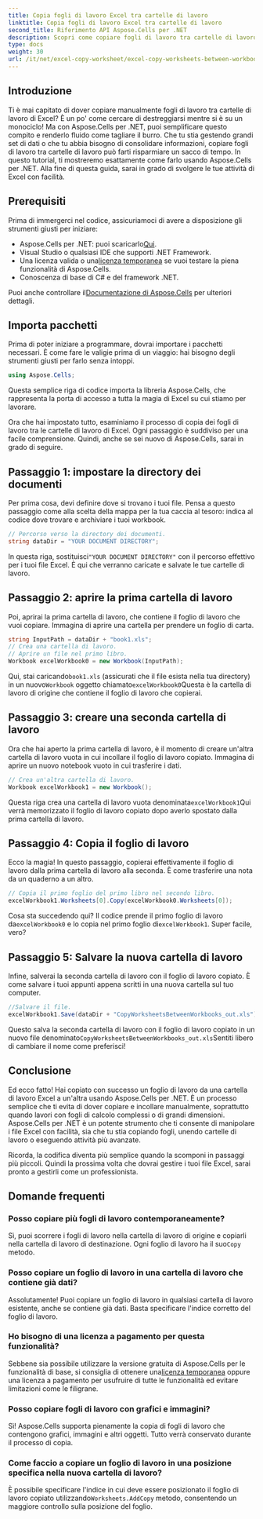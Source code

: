 ```yaml
---
title: Copia fogli di lavoro Excel tra cartelle di lavoro
linktitle: Copia fogli di lavoro Excel tra cartelle di lavoro
second_title: Riferimento API Aspose.Cells per .NET
description: Scopri come copiare fogli di lavoro tra cartelle di lavoro Excel utilizzando Aspose.Cells per .NET. Una guida passo passo con esempi di codice per semplificare la gestione dei fogli di calcolo.
type: docs
weight: 30
url: /it/net/excel-copy-worksheet/excel-copy-worksheets-between-workbooks/
---
```

## Introduzione

Ti è mai capitato di dover copiare manualmente fogli di lavoro tra cartelle di lavoro di Excel? È un po' come cercare di destreggiarsi mentre si è su un monociclo! Ma con Aspose.Cells per .NET, puoi semplificare questo compito e renderlo fluido come tagliare il burro. Che tu stia gestendo grandi set di dati o che tu abbia bisogno di consolidare informazioni, copiare fogli di lavoro tra cartelle di lavoro può farti risparmiare un sacco di tempo. In questo tutorial, ti mostreremo esattamente come farlo usando Aspose.Cells per .NET. Alla fine di questa guida, sarai in grado di svolgere le tue attività di Excel con facilità.

## Prerequisiti

Prima di immergerci nel codice, assicuriamoci di avere a disposizione gli strumenti giusti per iniziare:

-  Aspose.Cells per .NET: puoi scaricarlo[Qui](https://releases.aspose.com/cells/net/).
- Visual Studio o qualsiasi IDE che supporti .NET Framework.
-  Una licenza valida o una[licenza temporanea](https://purchase.aspose.com/temporary-license/) se vuoi testare la piena funzionalità di Aspose.Cells.
- Conoscenza di base di C# e del framework .NET.

 Puoi anche controllare il[Documentazione di Aspose.Cells](https://reference.aspose.com/cells/net/) per ulteriori dettagli.

## Importa pacchetti

Prima di poter iniziare a programmare, dovrai importare i pacchetti necessari. È come fare le valigie prima di un viaggio: hai bisogno degli strumenti giusti per farlo senza intoppi.

```csharp
using Aspose.Cells;
```

Questa semplice riga di codice importa la libreria Aspose.Cells, che rappresenta la porta di accesso a tutta la magia di Excel su cui stiamo per lavorare.


Ora che hai impostato tutto, esaminiamo il processo di copia dei fogli di lavoro tra le cartelle di lavoro di Excel. Ogni passaggio è suddiviso per una facile comprensione. Quindi, anche se sei nuovo di Aspose.Cells, sarai in grado di seguire.

## Passaggio 1: impostare la directory dei documenti

Per prima cosa, devi definire dove si trovano i tuoi file. Pensa a questo passaggio come alla scelta della mappa per la tua caccia al tesoro: indica al codice dove trovare e archiviare i tuoi workbook.

```csharp
// Percorso verso la directory dei documenti.
string dataDir = "YOUR DOCUMENT DIRECTORY";
```

 In questa riga, sostituisci`"YOUR DOCUMENT DIRECTORY"` con il percorso effettivo per i tuoi file Excel. È qui che verranno caricate e salvate le tue cartelle di lavoro.

## Passaggio 2: aprire la prima cartella di lavoro

Poi, aprirai la prima cartella di lavoro, che contiene il foglio di lavoro che vuoi copiare. Immagina di aprire una cartella per prendere un foglio di carta.

```csharp
string InputPath = dataDir + "book1.xls";
// Crea una cartella di lavoro.
// Aprire un file nel primo libro.
Workbook excelWorkbook0 = new Workbook(InputPath);
```

 Qui, stai caricando`book1.xls` (assicurati che il file esista nella tua directory) in un nuovo`Workbook` oggetto chiamato`excelWorkbook0`Questa è la cartella di lavoro di origine che contiene il foglio di lavoro che copierai.

## Passaggio 3: creare una seconda cartella di lavoro

Ora che hai aperto la prima cartella di lavoro, è il momento di creare un'altra cartella di lavoro vuota in cui incollare il foglio di lavoro copiato. Immagina di aprire un nuovo notebook vuoto in cui trasferire i dati.

```csharp
// Crea un'altra cartella di lavoro.
Workbook excelWorkbook1 = new Workbook();
```

 Questa riga crea una cartella di lavoro vuota denominata`excelWorkbook1`Qui verrà memorizzato il foglio di lavoro copiato dopo averlo spostato dalla prima cartella di lavoro.

## Passaggio 4: Copia il foglio di lavoro

Ecco la magia! In questo passaggio, copierai effettivamente il foglio di lavoro dalla prima cartella di lavoro alla seconda. È come trasferire una nota da un quaderno a un altro.

```csharp
// Copia il primo foglio del primo libro nel secondo libro.
excelWorkbook1.Worksheets[0].Copy(excelWorkbook0.Worksheets[0]);
```

 Cosa sta succedendo qui? Il codice prende il primo foglio di lavoro da`excelWorkbook0` e lo copia nel primo foglio di`excelWorkbook1`. Super facile, vero?

## Passaggio 5: Salvare la nuova cartella di lavoro

Infine, salverai la seconda cartella di lavoro con il foglio di lavoro copiato. È come salvare i tuoi appunti appena scritti in una nuova cartella sul tuo computer.

```csharp
//Salvare il file.
excelWorkbook1.Save(dataDir + "CopyWorksheetsBetweenWorkbooks_out.xls");
```

 Questo salva la seconda cartella di lavoro con il foglio di lavoro copiato in un nuovo file denominato`CopyWorksheetsBetweenWorkbooks_out.xls`Sentiti libero di cambiare il nome come preferisci!

## Conclusione

Ed ecco fatto! Hai copiato con successo un foglio di lavoro da una cartella di lavoro Excel a un'altra usando Aspose.Cells per .NET. È un processo semplice che ti evita di dover copiare e incollare manualmente, soprattutto quando lavori con fogli di calcolo complessi o di grandi dimensioni. Aspose.Cells per .NET è un potente strumento che ti consente di manipolare i file Excel con facilità, sia che tu stia copiando fogli, unendo cartelle di lavoro o eseguendo attività più avanzate.

Ricorda, la codifica diventa più semplice quando la scomponi in passaggi più piccoli. Quindi la prossima volta che dovrai gestire i tuoi file Excel, sarai pronto a gestirli come un professionista.

## Domande frequenti

### Posso copiare più fogli di lavoro contemporaneamente?

 Sì, puoi scorrere i fogli di lavoro nella cartella di lavoro di origine e copiarli nella cartella di lavoro di destinazione. Ogni foglio di lavoro ha il suo`Copy` metodo.

### Posso copiare un foglio di lavoro in una cartella di lavoro che contiene già dati?

Assolutamente! Puoi copiare un foglio di lavoro in qualsiasi cartella di lavoro esistente, anche se contiene già dati. Basta specificare l'indice corretto del foglio di lavoro.

### Ho bisogno di una licenza a pagamento per questa funzionalità?

 Sebbene sia possibile utilizzare la versione gratuita di Aspose.Cells per le funzionalità di base, si consiglia di ottenere una[licenza temporanea](https://purchase.aspose.com/temporary-license/) oppure una licenza a pagamento per usufruire di tutte le funzionalità ed evitare limitazioni come le filigrane.

### Posso copiare fogli di lavoro con grafici e immagini?

Sì! Aspose.Cells supporta pienamente la copia di fogli di lavoro che contengono grafici, immagini e altri oggetti. Tutto verrà conservato durante il processo di copia.

### Come faccio a copiare un foglio di lavoro in una posizione specifica nella nuova cartella di lavoro?

 È possibile specificare l'indice in cui deve essere posizionato il foglio di lavoro copiato utilizzando`Worksheets.AddCopy` metodo, consentendo un maggiore controllo sulla posizione del foglio.